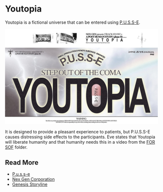# Youtopia

Youtopia is a fictional universe that can be entered using [P.U.S.S-E](../lore/pusse).

![YOUTOPIA: Step out of the coma](../../Resources/socials/promotional_image_pusse_youtopia.png)

It is designed to provide a pleasant experience to patients, but P.U.S.S-E causes distressing 
side effects to the participants. Eve states that Youtopia will liberate humanity and that 
humanity needs this in a video from the [FOR SOF](../files/for-sof) folder.

## Read More

- [P.u.s.s-e](pusse)
- [Nex Gen Corporation](nex-gen-corporation)
- [Genesis Storyline](genesis-storyline)